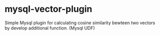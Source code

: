 # mysql-vector-plugin
Simple Mysql plugin for calculating cosine similarity bewteen two vectors by develop additional function. (Mysql UDF) 
